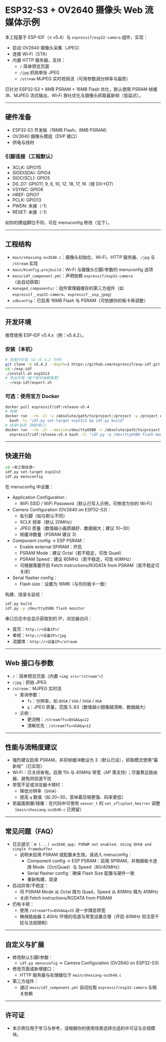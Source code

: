 # ESP32-S3 + OV2640 摄像头 Web 流媒体示例

本工程基于 ESP-IDF（≥ v5.4）与 `espressif/esp32-camera` 组件，实现：
- 启动 OV2640 摄像头采集（JPEG）
- 连接 Wi‑Fi（STA）
- 内置 HTTP 服务器，支持：
  - `/` 简单预览页面
  - `/jpg` 抓拍单张 JPEG
  - `/stream` MJPEG 实时视频流（可用参数调分辨率与画质）

已针对 ESP32‑S3 + 8MB PSRAM + 16MB Flash 优化，默认使用 PSRAM 帧缓冲、MJPEG 流式输出、Wi‑Fi 吞吐优化与摄像头抓取最新帧（低延迟）。

---

## 硬件准备
- ESP32‑S3 开发板（16MB Flash，8MB PSRAM）
- OV2640 摄像头模组（DVP 接口）
- 供电与线材

### 引脚连接（工程默认）
- XCLK: GPIO15
- SIOD(SDA): GPIO4
- SIOC(SCL): GPIO5
- D0..D7: GPIO11, 9, 8, 10, 12, 18, 17, 16（按 D0→D7）
- VSYNC: GPIO6
- HREF: GPIO7
- PCLK: GPIO13
- PWDN: 未接（-1）
- RESET: 未接（-1）

如你的模组脚位不同，可在 menuconfig 修改（见下）。

---

## 工程结构
- `main/shexiang-ov2640.c`：摄像头初始化、Wi‑Fi、HTTP 服务器、`/jpg` 与 `/stream` 实现
- `main/Kconfig.projbuild`：Wi‑Fi 与摄像头引脚/参数的 menuconfig 选项
- `main/idf_component.yml`：声明依赖 `espressif/esp32-camera`（会自动获取）
- `managed_components/`：组件管理器缓存的第三方组件（如 `espressif__esp32-camera`、`espressif__esp_jpeg`）
- `sdkconfig`：已启用 16MB Flash 与 PSRAM（可依据你的板卡再调整）

---

## 开发环境
推荐使用 ESP‑IDF v5.4.x（例：v5.4.2）。

### 安装（本机）
```bash
# 克隆并安装（以 v5.4.2 为例）
git clone -b v5.4.2 --depth=1 https://github.com/espressif/esp-idf.git ~/esp-idf
cd ~/esp-idf
./install.sh esp32s3
# 导出环境（每个新终端都需要）
. ~/esp-idf/export.sh
```

### 可选：使用官方 Docker
```bash
docker pull espressif/idf:release-v5.4
# 构建
docker run --rm -it -v /absolute/path/to/project:/project -w /project espressif/idf:release-v5.4 \
  bash -lc "idf.py set-target esp32s3 && idf.py build"
# 烧录+监视（映射串口）
docker run --rm -it --device=/dev/ttyUSB0 -v /absolute/path/to/project:/project -w /project \
  espressif/idf:release-v5.4 bash -lc "idf.py -p /dev/ttyUSB0 flash monitor"
```

---

## 快速开始
```bash
cd <本工程目录>
idf.py set-target esp32s3
idf.py menuconfig
```

在 menuconfig 中设置：
- Application Configuration：
  - WiFi SSID / WiFi Password（默认已写入示例，可修改为你的 Wi‑Fi）
- Camera Configuration (OV2640 on ESP32-S3)：
  - 各引脚（如与默认不同）
  - XCLK 频率（默认 20MHz）
  - JPEG 质量（数值越小画质越好、数据越大；建议 10~30）
  - 帧缓冲数量（PSRAM 建议 3）
- Component config → ESP PSRAM：
  - Enable external SPIRAM：开启
  - PSRAM Mode：建议 Octal（若不稳定，可改 Quad）
  - PSRAM Speed：建议 80MHz（若不稳定，可改 40MHz）
  - 可根据需要开启 Fetch instructions/RODATA from PSRAM（若不稳定可关闭）
- Serial flasher config：
  - Flash size：设置为 16MB（与你的板卡一致）

构建、烧录与监视：
```bash
idf.py build
idf.py -p /dev/ttyUSB0 flash monitor
```

串口日志中会显示获取到的 IP，浏览器访问：
- 首页：`http://<设备IP>/`
- 单帧：`http://<设备IP>/jpg`
- 流媒体：`http://<设备IP>/stream`

---

## Web 接口与参数
- `/`：简单预览页面（内置 `<img src="/stream">`）
- `/jpg`：抓拍 JPEG
- `/stream`：MJPEG 实时流
  - 查询参数：
    - `fs`：分辨率，如 `QVGA` / `VGA` / `SVGA` / `XGA`
    - `q`：JPEG 质量，范围 5..63（数值越小图像越清晰、数据越大）
  - 示例：
    - 更流畅：`/stream?fs=QVGA&q=22`
    - 清晰优先：`/stream?fs=VGA&q=12`

---

## 性能与流畅度建议
- 强烈建议启用 PSRAM，并将帧缓冲数设为 3（默认已设），抓取模式使用“最新帧”（已实现）
- Wi‑Fi：已关闭省电，启用 11n 与 40MHz 带宽（AP 需支持）；尽量靠近路由器、避免同信道干扰
- 带宽不足或浏览器卡顿时：
  - 降低分辨率（`QVGA`）
  - 提高 `q` 数值（如 20~30，意味着压缩更强、码率更低）
- 若画面倒置/镜像：在代码中可使用 `sensor_t` 的 `set_vflip`/`set_hmirror` 调整（`main/shexiang-ov2640.c` 已预留）

---

## 常见问题（FAQ）
- 日志提示：`W (...) ov2640_app: PSRAM not enabled. Using QVGA and single framebuffer`
  - 说明未启用 PSRAM 或配置未生效。请进入 menuconfig：
    - Component config → ESP PSRAM：启用 SPIRAM，并根据板卡选择 Mode（Oct/Quad）与 Speed（80/40MHz）
    - Serial flasher config：确保 Flash Size 配置与硬件一致
    - 重新构建、烧录
- 启动异常/不稳定：
  - 将 PSRAM Mode 从 Octal 降为 Quad，Speed 从 80MHz 降为 40MHz
  - 关闭 Fetch instructions/RODATA from PSRAM
- 仍有卡顿：
  - 使用 `/stream?fs=QVGA&q=25` 进一步降低带宽
  - 确保路由器 2.4GHz 环境的信道与带宽设置合理（开启 40MHz 但注意干扰与法规限制）

---

## 自定义与扩展
- 修改默认引脚/参数：
  - `idf.py menuconfig` → Camera Configuration (OV2640 on ESP32-S3)
- 修改页面或新增接口：
  - HTTP 服务器与处理器位于 `main/shexiang-ov2640.c`
- 第三方组件：
  - 通过 `main/idf_component.yml` 自动拉取 `espressif/esp32-camera` 与相关依赖

---

## 许可证
- 本示例仅用于学习与参考，请根据你的使用场景选择合适的许可证与合规模块。